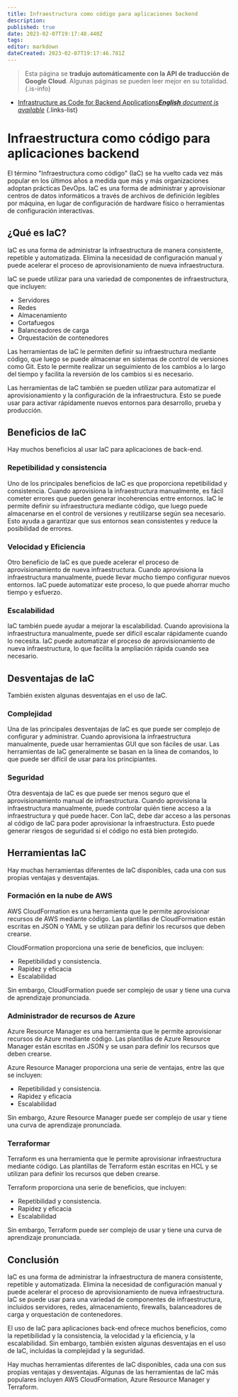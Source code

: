 ```yaml
---
title: Infraestructura como código para aplicaciones backend
description: 
published: true
date: 2023-02-07T19:17:48.440Z
tags: 
editor: markdown
dateCreated: 2023-02-07T19:17:46.781Z
---
```


> Esta página se **tradujo automáticamente con la API de traducción de Google Cloud**.
Algunas páginas se pueden leer mejor en su totalidad.{.is-info}



- [Infrastructure as Code for Backend Applications***English** document is available*](/en/Knowledge-base/Backend/infrastructure-as-code-for-backend-applications)
{.links-list}


# Infraestructura como código para aplicaciones backend

El término "Infraestructura como código" (IaC) se ha vuelto cada vez más popular en los últimos años a medida que más y más organizaciones adoptan prácticas DevOps. IaC es una forma de administrar y aprovisionar centros de datos informáticos a través de archivos de definición legibles por máquina, en lugar de configuración de hardware físico o herramientas de configuración interactivas.

## ¿Qué es IaC?

IaC es una forma de administrar la infraestructura de manera consistente, repetible y automatizada. Elimina la necesidad de configuración manual y puede acelerar el proceso de aprovisionamiento de nueva infraestructura.

IaC se puede utilizar para una variedad de componentes de infraestructura, que incluyen:

- Servidores
- Redes
- Almacenamiento
- Cortafuegos
- Balanceadores de carga
- Orquestación de contenedores

Las herramientas de IaC le permiten definir su infraestructura mediante código, que luego se puede almacenar en sistemas de control de versiones como Git. Esto le permite realizar un seguimiento de los cambios a lo largo del tiempo y facilita la reversión de los cambios si es necesario.

Las herramientas de IaC también se pueden utilizar para automatizar el aprovisionamiento y la configuración de la infraestructura. Esto se puede usar para activar rápidamente nuevos entornos para desarrollo, prueba y producción.

## Beneficios de IaC

Hay muchos beneficios al usar IaC para aplicaciones de back-end.

### Repetibilidad y consistencia

Uno de los principales beneficios de IaC es que proporciona repetibilidad y consistencia. Cuando aprovisiona la infraestructura manualmente, es fácil cometer errores que pueden generar incoherencias entre entornos. IaC le permite definir su infraestructura mediante código, que luego puede almacenarse en el control de versiones y reutilizarse según sea necesario. Esto ayuda a garantizar que sus entornos sean consistentes y reduce la posibilidad de errores.

### Velocidad y Eficiencia

Otro beneficio de IaC es que puede acelerar el proceso de aprovisionamiento de nueva infraestructura. Cuando aprovisiona la infraestructura manualmente, puede llevar mucho tiempo configurar nuevos entornos. IaC puede automatizar este proceso, lo que puede ahorrar mucho tiempo y esfuerzo.

### Escalabilidad

IaC también puede ayudar a mejorar la escalabilidad. Cuando aprovisiona la infraestructura manualmente, puede ser difícil escalar rápidamente cuando lo necesita. IaC puede automatizar el proceso de aprovisionamiento de nueva infraestructura, lo que facilita la ampliación rápida cuando sea necesario.

## Desventajas de IaC

También existen algunas desventajas en el uso de IaC.

### Complejidad

Una de las principales desventajas de IaC es que puede ser complejo de configurar y administrar. Cuando aprovisiona la infraestructura manualmente, puede usar herramientas GUI que son fáciles de usar. Las herramientas de IaC generalmente se basan en la línea de comandos, lo que puede ser difícil de usar para los principiantes.

### Seguridad

Otra desventaja de IaC es que puede ser menos seguro que el aprovisionamiento manual de infraestructura. Cuando aprovisiona la infraestructura manualmente, puede controlar quién tiene acceso a la infraestructura y qué puede hacer. Con IaC, debe dar acceso a las personas al código de IaC para poder aprovisionar la infraestructura. Esto puede generar riesgos de seguridad si el código no está bien protegido.

## Herramientas IaC

Hay muchas herramientas diferentes de IaC disponibles, cada una con sus propias ventajas y desventajas.

### Formación en la nube de AWS

AWS CloudFormation es una herramienta que le permite aprovisionar recursos de AWS mediante código. Las plantillas de CloudFormation están escritas en JSON o YAML y se utilizan para definir los recursos que deben crearse.

CloudFormation proporciona una serie de beneficios, que incluyen:

- Repetibilidad y consistencia.
- Rapidez y eficacia
- Escalabilidad

Sin embargo, CloudFormation puede ser complejo de usar y tiene una curva de aprendizaje pronunciada.

### Administrador de recursos de Azure

Azure Resource Manager es una herramienta que le permite aprovisionar recursos de Azure mediante código. Las plantillas de Azure Resource Manager están escritas en JSON y se usan para definir los recursos que deben crearse.

Azure Resource Manager proporciona una serie de ventajas, entre las que se incluyen:

- Repetibilidad y consistencia.
- Rapidez y eficacia
- Escalabilidad

Sin embargo, Azure Resource Manager puede ser complejo de usar y tiene una curva de aprendizaje pronunciada.

### Terraformar

Terraform es una herramienta que le permite aprovisionar infraestructura mediante código. Las plantillas de Terraform están escritas en HCL y se utilizan para definir los recursos que deben crearse.

Terraform proporciona una serie de beneficios, que incluyen:

- Repetibilidad y consistencia.
- Rapidez y eficacia
- Escalabilidad

Sin embargo, Terraform puede ser complejo de usar y tiene una curva de aprendizaje pronunciada.

## Conclusión

IaC es una forma de administrar la infraestructura de manera consistente, repetible y automatizada. Elimina la necesidad de configuración manual y puede acelerar el proceso de aprovisionamiento de nueva infraestructura. IaC se puede usar para una variedad de componentes de infraestructura, incluidos servidores, redes, almacenamiento, firewalls, balanceadores de carga y orquestación de contenedores.

El uso de IaC para aplicaciones back-end ofrece muchos beneficios, como la repetibilidad y la consistencia, la velocidad y la eficiencia, y la escalabilidad. Sin embargo, también existen algunas desventajas en el uso de IaC, incluidas la complejidad y la seguridad.

Hay muchas herramientas diferentes de IaC disponibles, cada una con sus propias ventajas y desventajas. Algunas de las herramientas de IaC más populares incluyen AWS CloudFormation, Azure Resource Manager y Terraform.